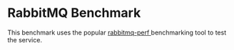 # RabbitMQ Benchmark

This benchmark uses the popular <a href="https://rabbitmq.github.io/rabbitmq-perf-test/stable/htmlsingle/"> rabbitmq-perf </a> benchmarking tool to test the service.
